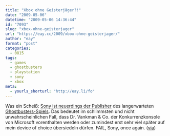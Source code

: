 ```yaml
---
title: "Xbox ohne Geisterjäger?!"
date: "2009-05-06"
datetime: "2009-05-06 14:36:44"
id: "7093"
slug: "xbox-ohne-geisterjager"
url: "https://eay.cc/2009/xbox-ohne-geisterjager/"
author: "eay"
format: "post"
categories:
  - 0815
tags:
  - games
  - ghostbusters
  - playstation
  - sony
  - xbox
meta:
  - yourls_shorturl: "http://eay.li/fo"
---
```


Was ein Scheiß: [Sony ist neuerdings der Publisher](http://www.gamesindustry.biz/articles/sony-picks-up-ghostbusters-from-atari) des langerwarteten [Ghostbusters-Spiels](//eay.cc/2008/who-ya-gonna-call/). Das bedeutet im schlimmsten und nicht unwahrscheinlichen Fall, dass Dr. Vankman & Co. der Konkurrenzkonsole von Microsoft vorenthalten werden oder zumindest erst sehr viel später auf mein device of choice übersiedeln dürfen. FAIL, Sony, once again. ([via](http://twitter.com/dreisechzig/status/1715155716))
